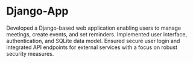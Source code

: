 # Django-App
Developed a Django-based web application enabling users to manage meetings, create events, and set reminders. Implemented user interface, authentication, and SQLite data model. Ensured secure user login and integrated API endpoints for external services with a focus on robust security measures.
